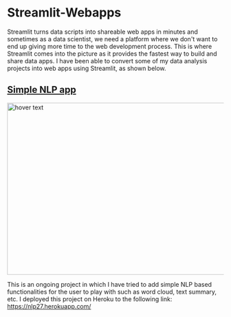 # Streamlit-Webapps

Streamlit turns data scripts into shareable web apps in minutes and sometimes as a data scientist, we need a platform where we don't want to end up giving more
time to the web development process. This is where Streamlit comes into the picture as it provides the fastest way to build and share data apps. I have been 
able to convert some of my data analysis projects into web apps using Streamlit, as shown below. 


## [Simple NLP app](https://github.com/SuvanshVaid27/NLP-in-Streamlit)

<p>
  <img src="" width="800" height = "400" title="hover text">
</p>



This is an ongoing project in which I have tried to add simple NLP based functionalities for the user to play with such as word cloud, text summary, etc. I deployed
this project on Heroku to the following link: https://nlp27.herokuapp.com/ 
